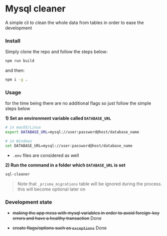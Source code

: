 # Mysql cleaner

A simple cli to clean the whole data from tables in order to ease the development

### Install

Simply clone the repo and follow the steps below:

```bash
npm run build
```

and then:

```bash
npm i -g .
```

### Usage

for the time being there are no additional flags so just follow the simple steps below

**1) Set an environment variable called `DATABASE_URL`**

```bash
# in macOS/Linux
export DATABASE_URL=mysql://user:password@host/database_name

# in Windows
set DATABASE_URL=mysql://user:password@host/database_name
```

-   `.env` files are considered as well

**2) Run the command in a folder which `DATABASE_URL` is set**

```bash
sql-cleaner
```

> Note that `_prisma_migrations` table will be ignored during the process. this will become optional later on

### Development state

- ~~making the app mess with mysql variables in order to avoid foreign-key errors and have a healthy transaction~~ Done

- ~~create flags/options such as `exceptions`~~ Done
